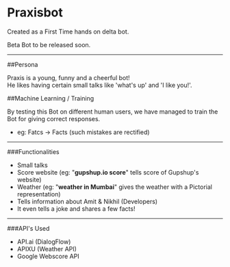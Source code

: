# Praxisbot
Created as a First Time hands on delta bot.

Beta Bot to be released soon.

---

##Persona

Praxis is a young, funny and a cheerful bot!  
He likes having certain small talks like 'what's up' and 'I like you!'.

##Machine Learning / Training

By testing this Bot on different human users, we have managed to train the Bot for
giving correct responses.
- eg: Fatcs -> Facts (such mistakes are rectified)

---

###Functionalities
- Small talks
- Score website (eg: "**gupshup.io score**" tells score of Gupshup's website)
- Weather  (eg: "**weather in Mumbai**" gives the weather with a Pictorial representation)
- Tells information about Amit & Nikhil (Developers)
- It even tells a joke and shares a few facts!

---

###API's Used
- API.ai (DialogFlow)
- APIXU (Weather API)
- Google Webscore API
